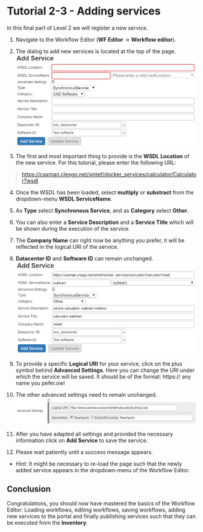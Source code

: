 
# Tutorial 2-3 - Adding services
In this final part of Level 2 we will register a new service.

1. Navigate to the Workflow Editor (__WF Editor__ -> __Workflow editor__).
2. The dialog to add new services is located at the top of the page.
![Add Service](img/add_service_1.PNG)

3. The first and most important thing to provide is the __WSDL Location__ of the new service. For this tutorial, please enter the following URL:

> https://caxman.clesgo.net/sintef/docker_services/calculator/Calculator?wsdl

4. Once the WSDL has been loaded, select __multiply__ or __substract__ from the dropdown-menu __WSDL ServiceName__.
5. As __Type__ select __Synchronous Service__, and as __Category__ select __Other__.
6. You can also enter a __Service Description__ and a __Service Title__ which will be shown during the execution of the service.
7. The __Company Name__ can right now be anything you prefer, it will be reflected in the logical URI of the service.
8. __Datacenter ID__  and __Software ID__ can remain unchanged.
![Enter service data](img/add_service_2.PNG)

9. To provide a specific __Logical URI__ for your service, click on the plus symbol behind __Advanced Settings__. Here you can change the URI under which the service will be saved. It should be of the format: https:// any name you pefer.owl
10. The other advanced settings need to remain unchanged.
![Advanced service settings](img/add_service_3.PNG)

11. After you have adapted all settings and provided the necessary information click on __Add Service__ to save the service.
12. Please wait patiently until a success message appears.

- Hint: It might be necessary to re-load the page such that the newly added service appears in the dropdown-menu of the Workflow Editor.

## Conclusion
Congratulations, you should now have mastered the basics of the Workflow Editor: Loading workflows, editing workflows, saving workflows, adding new services to the portal and finally publishing services such that they can be executed from the __Inventory__.
